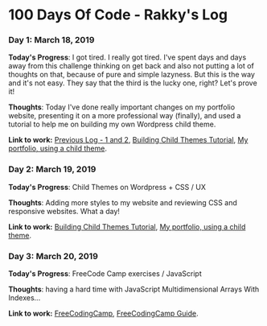 # 100 Days Of Code - Rakky's Log

### Day 1: March 18, 2019 

**Today's Progress**: I got tired. I really got tired. I've spent days and days away from this challenge thinking on get back and also not putting a lot of thoughts on that, because of pure and simple lazyness. But this is the way and it's not easy. They say that the third is the lucky one, right? Let's prove it! 

**Thoughts**: Today I've done really important changes on my portfolio website, presenting it on a more professional way (finally), and used a tutorial to help me on building my own Wordpress child theme. 

**Link to work:** [Previous Log - 1 and 2](https://github.com/rakkycurvelo/100-days-of-code/blob/master/log-archive.md), [Building Child Themes Tutorial](https://www.lynda.com/WordPress-tutorials/Adding-new-template-files/422838/450532-4.html), [My portfolio, using a child theme](https://rakkycurvelo.com). 

### Day 2: March 19, 2019 

**Today's Progress**: Child Themes on Wordpress + CSS / UX

**Thoughts**: Adding more styles to my website and reviewing CSS and responsive websites. What a day!

**Link to work:** [Building Child Themes Tutorial](https://www.lynda.com/WordPress-tutorials/Adding-new-template-files/422838/450532-4.html), [My portfolio, using a child theme](https://rakkycurvelo.com). 

### Day 3: March 20, 2019 

**Today's Progress**: FreeCode Camp exercises / JavaScript

**Thoughts**: having a hard time with JavaScript Multidimensional Arrays With Indexes... 

**Link to work:** [FreeCodingCamp](https://www.freecodecamp.org/rakky), [FreeCodingCamp Guide](https://guide.freecodecamp.org/certifications/javascript-algorithms-and-data-structures/basic-javascript/access-multi-dimensional-arrays-with-indexes/). 
